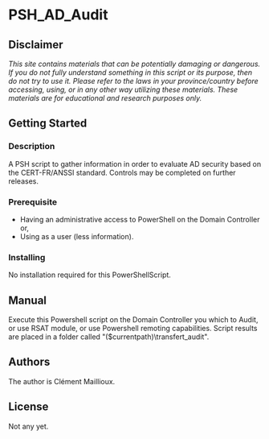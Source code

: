 # PSH_AD_Audit

## Disclaimer
*This site contains materials that can be potentially damaging or dangerous. If you do not fully understand something in this script or its purpose, then do not try to use it. Please refer to the laws in your province/country before accessing, using, or in any other way utilizing these materials. These materials are for educational and research purposes only.*

## Getting Started
### Description
A PSH script to gather information in order to evaluate AD security based on the CERT-FR/ANSSI standard. Controls may be completed on further releases. 

### Prerequisite
* Having an administrative access to PowerShell on the Domain Controller or,
* Using as a user (less information).

### Installing
No installation required for this PowerShellScript.

## Manual
Execute this Powershell script on the Domain Controller you which to Audit, or use RSAT module, or use Powershell remoting capabilities.
Script results are placed in a folder called "($currentpath)\transfert_audit\". 

## Authors
The author is Clément Maillioux. 

## License
Not any yet.
